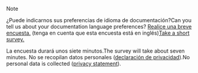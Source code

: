 > [!NOTE]
><span data-ttu-id="5fd67-101">¿Puede indicarnos sus preferencias de idioma de documentación?</span><span class="sxs-lookup"><span data-stu-id="5fd67-101">Can you tell us about your documentation language preferences?</span></span> <span data-ttu-id="5fd67-102">[Realice una breve encuesta.](https://aka.ms/BAG_Docs_Language_Survey) (tenga en cuenta que esta encuesta está en inglés)</span><span class="sxs-lookup"><span data-stu-id="5fd67-102">[Take a short survey.](https://aka.ms/BAG_Docs_Language_Survey)</span></span>
>
><span data-ttu-id="5fd67-103">La encuesta durará unos siete minutos.</span><span class="sxs-lookup"><span data-stu-id="5fd67-103">The survey will take about seven minutes.</span></span> <span data-ttu-id="5fd67-104">No se recopilan datos personales ([declaración de privacidad](https://go.microsoft.com/fwlink/?LinkId=521839)).</span><span class="sxs-lookup"><span data-stu-id="5fd67-104">No personal data is collected ([privacy statement](https://go.microsoft.com/fwlink/?LinkId=521839)).</span></span>
